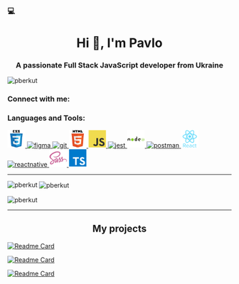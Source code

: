 ### 💻

<!-- ![](https://komarev.com/ghpvc/?username=pberkut) -->

<!--
**pberkut/pberkut** is a ✨ _special_ ✨ repository because its `README.md` (this file) appears on your GitHub profile.

Here are some ideas to get you started:

- 🔭 I’m currently working on ...
- 🌱 I’m currently learning ...
- 👯 I’m looking to collaborate on ...
- 🤔 I’m looking for help with ...
- 💬 Ask me about ...
- 📫 How to reach me: ...
- 😄 Pronouns: ...
- ⚡ Fun fact: ...
-->

<!-- https://rahuldkjain.github.io/gh-profile-readme-generator/ -->

<h1 align="center">Hi 👋, I'm Pavlo</h1>
<h3 align="center">A passionate Full Stack JavaScript developer from Ukraine</h3>

<p align="left"> <img src="https://komarev.com/ghpvc/?username=pberkut&label=Profile%20views&color=0e75b6&style=flat" alt="pberkut" /> </p>

<h3 align="left">Connect with me:</h3>
<p align="left">
</p>

<h3 align="left">Languages and Tools:</h3>
<p align="left">
 <a href="https://www.w3schools.com/css/" target="_blank" rel="noreferrer"> <img src="https://raw.githubusercontent.com/devicons/devicon/master/icons/css3/css3-original-wordmark.svg" alt="css3" width="40" height="40"/> </a>
 <a href="https://www.figma.com/" target="_blank" rel="noreferrer"> <img src="https://www.vectorlogo.zone/logos/figma/figma-icon.svg" alt="figma" width="40" height="40"/> </a> <a href="https://git-scm.com/" target="_blank" rel="noreferrer"> <img src="https://www.vectorlogo.zone/logos/git-scm/git-scm-icon.svg" alt="git" width="40" height="40"/> </a>
 <a href="https://www.w3.org/html/" target="_blank" rel="noreferrer"> <img src="https://raw.githubusercontent.com/devicons/devicon/master/icons/html5/html5-original-wordmark.svg" alt="html5" width="40" height="40"/> </a>
 <a href="https://developer.mozilla.org/en-US/docs/Web/JavaScript" target="_blank" rel="noreferrer"> <img src="https://raw.githubusercontent.com/devicons/devicon/master/icons/javascript/javascript-original.svg" alt="javascript" width="40" height="40"/> </a>
 <a href="https://jestjs.io" target="_blank" rel="noreferrer"> <img src="https://www.vectorlogo.zone/logos/jestjsio/jestjsio-icon.svg" alt="jest" width="40" height="40"/> </a>
 <a href="https://nodejs.org" target="_blank" rel="noreferrer"> <img src="https://raw.githubusercontent.com/devicons/devicon/master/icons/nodejs/nodejs-original-wordmark.svg" alt="nodejs" width="40" height="40"/> </a>
 <a href="https://postman.com" target="_blank" rel="noreferrer"> <img src="https://www.vectorlogo.zone/logos/getpostman/getpostman-icon.svg" alt="postman" width="40" height="40"/> </a>
 <a href="https://reactjs.org/" target="_blank" rel="noreferrer"> <img src="https://raw.githubusercontent.com/devicons/devicon/master/icons/react/react-original-wordmark.svg" alt="react" width="40" height="40"/> </a>
 <a href="https://reactnative.dev/" target="_blank" rel="noreferrer"> <img src="https://reactnative.dev/img/header_logo.svg" alt="reactnative" width="40" height="40"/> </a>
 <a href="https://sass-lang.com" target="_blank" rel="noreferrer"> <img src="https://raw.githubusercontent.com/devicons/devicon/master/icons/sass/sass-original.svg" alt="sass" width="40" height="40"/> </a>
 <a href="https://www.typescriptlang.org/" target="_blank" rel="noreferrer"> <img src="https://raw.githubusercontent.com/devicons/devicon/master/icons/typescript/typescript-original.svg" alt="typescript" width="40" height="40"/> </a>
</p>

---

<p><img align="left" src="https://github-readme-stats.vercel.app/api/top-langs?username=pberkut&show_icons=true&locale=en&layout=compact" alt="pberkut" /></p>

<p>&nbsp;<img align="center" src="https://github-readme-stats.vercel.app/api?username=pberkut&show_icons=true&locale=en" alt="pberkut" /></p>

<p><img align="center" src="https://github-readme-streak-stats.herokuapp.com/?user=pberkut&" alt="pberkut" /></p>

<!-- [![Anurag’s github stats](https://github-readme-stats.vercel.app/api?username=pberkut&show_icons=true)](https://github.com/pberkut) -->

<!-- [![Top Langs](https://github-readme-stats.vercel.app/api/top-langs/?username=pberkut&layout=compact)](https://github.com/pberkut) -->

---

<h2 align="center">My projects</h2>

[![Readme Card](https://github-readme-stats.vercel.app/api/pin/?username=pberkut&repo=goit-markup-hw-08)](https://github.com/pberkut/goit-markup-hw-08) 

[![Readme Card](https://github-readme-stats.vercel.app/api/pin/?username=pberkut&repo=goit-js-hw-09)](https://github.com/pberkut/goit-js-hw-09)

[![Readme Card](https://github-readme-stats.vercel.app/api/pin/?username=pberkut&repo=goit-js-hw-11)](https://github.com/pberkut/goit-js-hw-11)

